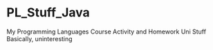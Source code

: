 # PL_Stuff_Java
My Programming Languages Course Activity and Homework
Uni Stuff Basically, uninteresting
